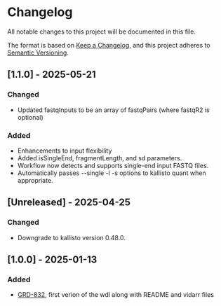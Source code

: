 # Changelog
All notable changes to this project will be documented in this file.

The format is based on [Keep a Changelog](https://keepachangelog.com/en/1.0.0/),
and this project adheres to [Semantic Versioning](https://semver.org/spec/v2.0.0.html).

## [1.1.0] - 2025-05-21
### Changed
- Updated fastqInputs to be an array of fastqPairs (where fastqR2 is optional)

### Added
- Enhancements to input flexibility
- Added isSingleEnd, fragmentLength, and sd parameters.
- Workflow now detects and supports single-end input FASTQ files.
- Automatically passes --single -l <length> -s <sd> options to kallisto quant when appropriate.

## [Unreleased] - 2025-04-25
### Changed
- Downgrade to kallisto version 0.48.0.

## [1.0.0] - 2025-01-13
### Added
- [GRD-832](https://jira.oicr.on.ca/browse/GRD-832), first verion of the wdl along with README and vidarr files
